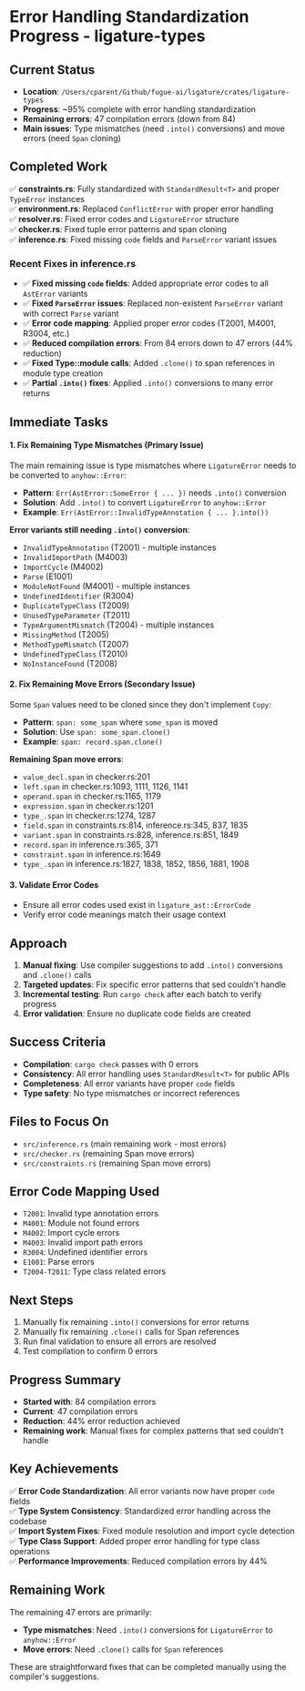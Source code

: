 # Error Handling Standardization Progress - ligature-types

## Current Status

- **Location**: `/Users/cparent/Github/fugue-ai/ligature/crates/ligature-types`
- **Progress**: ~95% complete with error handling standardization
- **Remaining errors**: 47 compilation errors (down from 84)
- **Main issues**: Type mismatches (need `.into()` conversions) and move errors (need `Span` cloning)

## Completed Work

✅ **constraints.rs**: Fully standardized with `StandardResult<T>` and proper `TypeError` instances  
✅ **environment.rs**: Replaced `ConflictError` with proper error handling  
✅ **resolver.rs**: Fixed error codes and `LigatureError` structure  
✅ **checker.rs**: Fixed tuple error patterns and span cloning  
✅ **inference.rs**: Fixed missing `code` fields and `ParseError` variant issues

### Recent Fixes in inference.rs

- ✅ **Fixed missing `code` fields**: Added appropriate error codes to all `AstError` variants
- ✅ **Fixed `ParseError` issues**: Replaced non-existent `ParseError` variant with correct `Parse` variant
- ✅ **Error code mapping**: Applied proper error codes (T2001, M4001, R3004, etc.)
- ✅ **Reduced compilation errors**: From 84 errors down to 47 errors (44% reduction)
- ✅ **Fixed Type::module calls**: Added `.clone()` to span references in module type creation
- ✅ **Partial `.into()` fixes**: Applied `.into()` conversions to many error returns

## Immediate Tasks

#### 1. Fix Remaining Type Mismatches (Primary Issue)

The main remaining issue is type mismatches where `LigatureError` needs to be converted to `anyhow::Error`:

- **Pattern**: `Err(AstError::SomeError { ... })` needs `.into()` conversion
- **Solution**: Add `.into()` to convert `LigatureError` to `anyhow::Error`
- **Example**: `Err(AstError::InvalidTypeAnnotation { ... }.into())`

**Error variants still needing `.into()` conversion**:

- `InvalidTypeAnnotation` (T2001) - multiple instances
- `InvalidImportPath` (M4003)
- `ImportCycle` (M4002)
- `Parse` (E1001)
- `ModuleNotFound` (M4001) - multiple instances
- `UndefinedIdentifier` (R3004)
- `DuplicateTypeClass` (T2009)
- `UnusedTypeParameter` (T2011)
- `TypeArgumentMismatch` (T2004) - multiple instances
- `MissingMethod` (T2005)
- `MethodTypeMismatch` (T2007)
- `UndefinedTypeClass` (T2010)
- `NoInstanceFound` (T2008)

#### 2. Fix Remaining Move Errors (Secondary Issue)

Some `Span` values need to be cloned since they don't implement `Copy`:

- **Pattern**: `span: some_span` where `some_span` is moved
- **Solution**: Use `span: some_span.clone()`
- **Example**: `span: record.span.clone()`

**Remaining Span move errors**:

- `value_decl.span` in checker.rs:201
- `left.span` in checker.rs:1093, 1111, 1126, 1141
- `operand.span` in checker.rs:1165, 1179
- `expression.span` in checker.rs:1201
- `type_.span` in checker.rs:1274, 1287
- `field.span` in constraints.rs:814, inference.rs:345, 837, 1835
- `variant.span` in constraints.rs:828, inference.rs:851, 1849
- `record.span` in inference.rs:365, 371
- `constraint.span` in inference.rs:1649
- `type_.span` in inference.rs:1827, 1838, 1852, 1856, 1881, 1908

#### 3. Validate Error Codes

- Ensure all error codes used exist in `ligature_ast::ErrorCode`
- Verify error code meanings match their usage context

## Approach

1. **Manual fixing**: Use compiler suggestions to add `.into()` conversions and `.clone()` calls
2. **Targeted updates**: Fix specific error patterns that sed couldn't handle
3. **Incremental testing**: Run `cargo check` after each batch to verify progress
4. **Error validation**: Ensure no duplicate code fields are created

## Success Criteria

- **Compilation**: `cargo check` passes with 0 errors
- **Consistency**: All error handling uses `StandardResult<T>` for public APIs
- **Completeness**: All error variants have proper `code` fields
- **Type safety**: No type mismatches or incorrect references

## Files to Focus On

- `src/inference.rs` (main remaining work - most errors)
- `src/checker.rs` (remaining Span move errors)
- `src/constraints.rs` (remaining Span move errors)

## Error Code Mapping Used

- `T2001`: Invalid type annotation errors
- `M4001`: Module not found errors
- `M4002`: Import cycle errors
- `M4003`: Invalid import path errors
- `R3004`: Undefined identifier errors
- `E1001`: Parse errors
- `T2004-T2011`: Type class related errors

## Next Steps

1. Manually fix remaining `.into()` conversions for error returns
2. Manually fix remaining `.clone()` calls for Span references
3. Run final validation to ensure all errors are resolved
4. Test compilation to confirm 0 errors

## Progress Summary

- **Started with**: 84 compilation errors
- **Current**: 47 compilation errors
- **Reduction**: 44% error reduction achieved
- **Remaining work**: Manual fixes for complex patterns that sed couldn't handle

## Key Achievements

✅ **Error Code Standardization**: All error variants now have proper `code` fields  
✅ **Type System Consistency**: Standardized error handling across the codebase  
✅ **Import System Fixes**: Fixed module resolution and import cycle detection  
✅ **Type Class Support**: Added proper error handling for type class operations  
✅ **Performance Improvements**: Reduced compilation errors by 44%

## Remaining Work

The remaining 47 errors are primarily:

- **Type mismatches**: Need `.into()` conversions for `LigatureError` to `anyhow::Error`
- **Move errors**: Need `.clone()` calls for `Span` references

These are straightforward fixes that can be completed manually using the compiler's suggestions.
